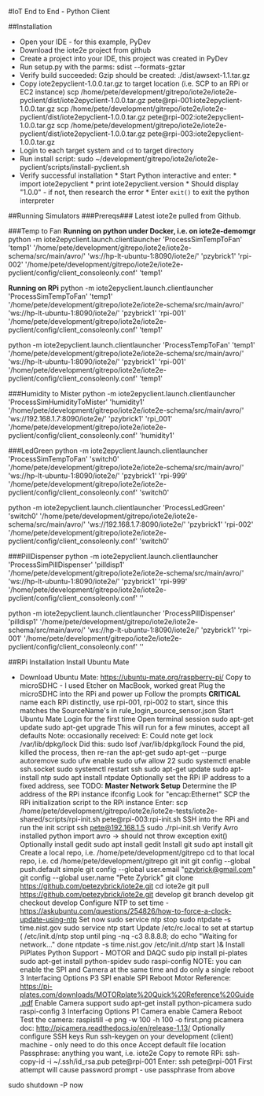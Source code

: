 #IoT End to End - Python Client

##Installation
* Open your IDE - for this example, PyDev 
* Download the iote2e project from github
* Create a project into your IDE, this project was created in PyDev
* Run setup.py with the parms: sdist --formats-gztar
* Verify build succeeded: Gzip should be created: ./dist/awsext-1.1.tar.gz
* Copy iote2epyclient-1.0.0.tar.gz to target location (i.e. SCP to an RPi or EC2 instance)
scp /home/pete/development/gitrepo/iote2e/iote2e-pyclient/dist/iote2epyclient-1.0.0.tar.gz pete@rpi-001:iote2epyclient-1.0.0.tar.gz
scp /home/pete/development/gitrepo/iote2e/iote2e-pyclient/dist/iote2epyclient-1.0.0.tar.gz pete@rpi-002:iote2epyclient-1.0.0.tar.gz
scp /home/pete/development/gitrepo/iote2e/iote2e-pyclient/dist/iote2epyclient-1.0.0.tar.gz pete@rpi-003:iote2epyclient-1.0.0.tar.gz
* Login to each target system and `cd` to target directory
* Run install script: sudo ~/development/gitrepo/iote2e/iote2e-pyclient/scripts/install-pyclient.sh
* Verify successful installation
		* Start Python interactive and enter:
				* import iote2epyclient 
				* print iote2epyclient.version
		* Should display "1.0.0" - if not, then research the error
		* Enter `exit()` to exit the python interpreter
		
##Running Simulators
###Prereqs###
Latest iote2e pulled from Github.

###Temp to Fan
**Running on python under Docker, i.e. on iote2e-demomgr**
python -m iote2epyclient.launch.clientlauncher 'ProcessSimTempToFan' 'temp1' '/home/pete/development/gitrepo/iote2e/iote2e-schema/src/main/avro/' 'ws://hp-lt-ubuntu-1:8090/iote2e/' 'pzybrick1' 'rpi-002' '/home/pete/development/gitrepo/iote2e/iote2e-pyclient/config/client_consoleonly.conf' 'temp1'

**Running on RPi**
python -m iote2epyclient.launch.clientlauncher 'ProcessSimTempToFan' 'temp1' '/home/pete/development/gitrepo/iote2e/iote2e-schema/src/main/avro/' 'ws://hp-lt-ubuntu-1:8090/iote2e/' 'pzybrick1' 'rpi-001' '/home/pete/development/gitrepo/iote2e/iote2e-pyclient/config/client_consoleonly.conf' 'temp1'

python -m iote2epyclient.launch.clientlauncher 'ProcessTempToFan' 'temp1' '/home/pete/development/gitrepo/iote2e/iote2e-schema/src/main/avro/' 'ws://hp-lt-ubuntu-1:8090/iote2e/' 'pzybrick1' 'rpi-001' '/home/pete/development/gitrepo/iote2e/iote2e-pyclient/config/client_consoleonly.conf' 'temp1'

###Humidity to Mister
python -m iote2epyclient.launch.clientlauncher 'ProcessSimHumidityToMister' 'humidity1' '/home/pete/development/gitrepo/iote2e/iote2e-schema/src/main/avro/' 'ws://192.168.1.7:8090/iote2e/' 'pzybrick1' 'rpi_001' '/home/pete/development/gitrepo/iote2e/iote2e-pyclient/config/client_consoleonly.conf' 'humidity1'

###LedGreen
python -m iote2epyclient.launch.clientlauncher 'ProcessSimTempToFan' 'switch0' '/home/pete/development/gitrepo/iote2e/iote2e-schema/src/main/avro/' 'ws://hp-lt-ubuntu-1:8090/iote2e/' 'pzybrick1' 'rpi-999' '/home/pete/development/gitrepo/iote2e/iote2e-pyclient/config/client_consoleonly.conf' 'switch0'

python -m iote2epyclient.launch.clientlauncher 'ProcessLedGreen' 'switch0' '/home/pete/development/gitrepo/iote2e/iote2e-schema/src/main/avro/' 'ws://192.168.1.7:8090/iote2e/' 'pzybrick1' 'rpi-002' '/home/pete/development/gitrepo/iote2e/iote2e-pyclient/config/client_consoleonly.conf' 'switch0'

###PillDispenser
python -m iote2epyclient.launch.clientlauncher 'ProcessSimPillDispenser' 'pilldisp1' '/home/pete/development/gitrepo/iote2e/iote2e-schema/src/main/avro/' 'ws://hp-lt-ubuntu-1:8090/iote2e/' 'pzybrick1' 'rpi-999' '/home/pete/development/gitrepo/iote2e/iote2e-pyclient/config/client_consoleonly.conf' ''

python -m iote2epyclient.launch.clientlauncher 'ProcessPillDispenser' 'pilldisp1' '/home/pete/development/gitrepo/iote2e/iote2e-schema/src/main/avro/' 'ws://hp-lt-ubuntu-1:8090/iote2e/' 'pzybrick1' 'rpi-001' '/home/pete/development/gitrepo/iote2e/iote2e-pyclient/config/client_consoleonly.conf' ''

##RPi Installation
Install Ubuntu Mate 
- Download Ubuntu Mate: https://ubuntu-mate.org/raspberry-pi/
	Copy to microSDHC - I used Etcher on MacBook, worked great
	Plug the microSDHC into the RPi and power up
	Follow the prompts
	**CRITICAL** name each RPi distinctly, use rpi-001, rpi-002 to start, since this matches the SourceName's in rule_login_source_sensor.json
Start Ubuntu Mate
	Login for the first time
	Open terminal session
		sudo apt-get update
		sudo apt-get upgrade
			This will run for a few minutes, accept all defaults
			Note: occasionally received: E: Could note get lock /var/lib/dpkg/lock
			Did this: sudo lsof /var/lib/dpkg/lock
			Found the pid, killed the process, then re-ran the apt-get
		sudo apt-get --purge autoremove
		sudo ufw enable
		sudo ufw allow 22
		sudo systemctl enable ssh.socket
		sudo systemctl restart ssh
		sudo apt-get update
		sudo apt-install ntp
		sudo apt install ntpdate
	Optionally set the RPi IP address to a fixed address, see TODO: **Master Network Setup**
	Determine the IP address of the RPi instance
		ifconfig
			Look for "encap:Ethernet"
	SCP the RPi initialization script to the RPi instance
		Enter: scp /home/pete/development/gitrepo/iote2e/iote2e-tests/iote2e-shared/scripts/rpi-init.sh pete@rpi-003:rpi-init.sh
	SSH into the RPi and run the init script
		ssh pete@192.168.1.5
		sudo ./rpi-init.sh
	Verify Avro installed
		python
			import avro -> should not throw exception
			exit()
	Optionally install gedit
		sudo apt install gedit
	Install git
		sudo apt install git
		Create a local repo, i.e. /home/pete/development/gitrepo
		cd to that local repo, i.e. cd /home/pete/development/gitrepo
		git init
		git config --global push.default simple
		git config --global user.email "pzybrick@gmail.com"
		git config --global user.name "Pete Zybrick"
		git clone https://github.com/petezybrick/iote2e.git
		cd iote2e
		git pull https://github.com/petezybrick/iote2e.git develop
		git branch develop
		git checkout develop
	Configure NTP to set time - https://askubuntu.com/questions/254826/how-to-force-a-clock-update-using-ntp
		Set now
			sudo service ntp stop
			sudo ntpdate -s time.nist.gov
			sudo service ntp start
		Update /etc/rc.local to set at startup
		( /etc/init.d/ntp stop
		until ping -nq -c3 8.8.8.8; do
		   echo "Waiting for network..."
		done
		ntpdate -s time.nist.gov
		/etc/init.d/ntp start )&
	Install PiPlates Python Support - MOTOR and DAQC
		sudo pip install pi-plates
		sudo apt-get install python-spidev
		sudo raspi-config
			NOTE: you can enable the SPI and Camera at the same time and do only a single reboot
			3 Interfacing Options
			P3 SPI
				enable SPI
			Reboot
		Motor Reference: https://pi-plates.com/downloads/MOTORplate%20Quick%20Reference%20Guide.pdf
	Enable Camera support
		sudo apt-get install python-picamera
		sudo raspi-config
			3 Interfacing Options
			P1 Camera
				enable Camera
			Reboot
			Test the camera: raspistill -e png -w 100 -h 100 -o first.png
		picamera doc: http://picamera.readthedocs.io/en/release-1.13/
	Optionally configure SSH keys
		Run ssh-keygen on your development (client) machine - only need to do this once
		Accept default file location
		Passphrase: anything you want, i.e. iote2e
		Copy to remote RPi: ssh-copy-id -i ~/.ssh/id_rsa.pub pete@rpi-001
		Enter: ssh pete@rpi-001
			First attempt will cause password prompt - use passphrase from above
			
sudo shutdown -P now


